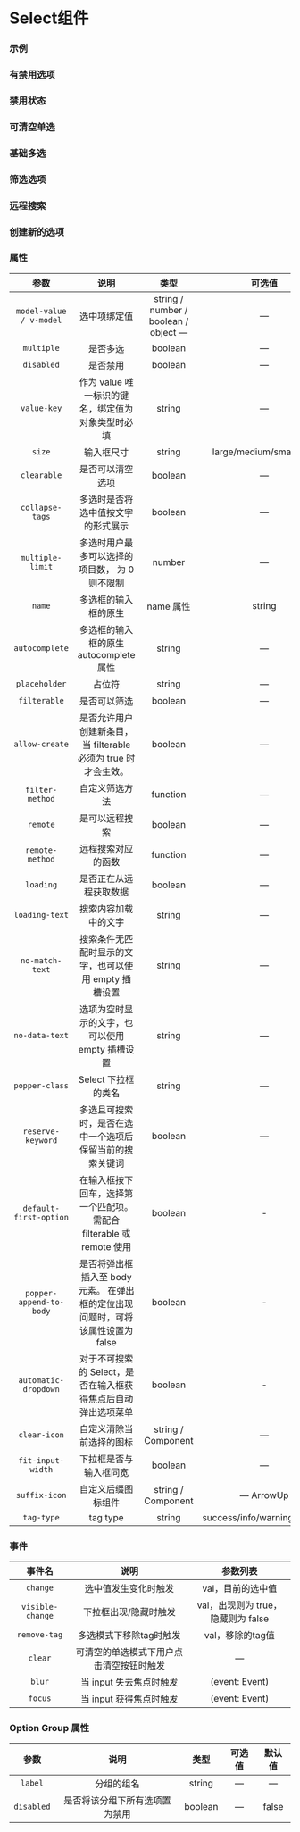 <!-- 加载 demo 组件 start -->
<script setup>
import demo from './demo.vue'
import demo2 from './demo2.vue'
import demo3 from './demo3.vue'
import demo4 from './demo4.vue'
import demo5 from './demo5.vue'
import demo6 from './demo6.vue'
import demo7 from './demo7.vue'
import demo8 from './demo8.vue'
import demo9 from './demo9.vue'
</script>
<!-- 加载 demo 组件 end -->

<!-- 正文开始 -->

# Select组件

### 示例
<Preview comp-name="Select" demo-name="demo">
  <demo />
</Preview>

### 有禁用选项
<Preview comp-name="Select" demo-name="demo2">
  <demo2 />
</Preview>

### 禁用状态
<Preview comp-name="Select" demo-name="demo3">
  <demo3 />
</Preview>

### 可清空单选
<Preview comp-name="Select" demo-name="demo4">
  <demo4 />
</Preview>

### 基础多选
<Preview comp-name="Select" demo-name="demo5">
  <demo5 />
</Preview>

<!-- ### 自定义模板
<Preview comp-name="Select" demo-name="demo6">
  <demo6 />
</Preview> -->

### 筛选选项
<Preview comp-name="Select" demo-name="demo7">
  <demo7 />
</Preview>

### 远程搜索
<Preview comp-name="Select" demo-name="demo8">
  <demo8 />
</Preview>

### 创建新的选项
<Preview comp-name="Select" demo-name="demo9">
  <demo9 />
</Preview>

### 属性
参数 | 说明 | 类型 | 可选值 | 默认值
:-: | :-: | :-: | :-: | :-:
`model-value / v-model`	| 选中项绑定值 |	string / number / boolean / object	— |	—
`multiple` |	是否多选 |	boolean |	— |	false
`disabled` |	是否禁用 |	boolean |	— |	false
`value-key`	| 作为 value 唯一标识的键名，绑定值为对象类型时必填 |	string |	— |	value
`size` |	输入框尺寸 |	string |	large/medium/small/mini	| large
`clearable` |	是否可以清空选项 |	boolean |	—	| false
`collapse-tags`	| 多选时是否将选中值按文字的形式展示 |	boolean |	— |	false
`multiple-limit`	| 多选时用户最多可以选择的项目数， 为 0 则不限制 |	number |	— |	0
`name` |	多选框的输入框的原生 | name 属性 |	string |	— |	—
`autocomplete` |	多选框的输入框的原生autocomplete属性 |	string |	— |	off
`placeholder` |	占位符 |	string |	— |	Select
`filterable` |	是否可以筛选 |	boolean |	— |	false
`allow-create`	| 是否允许用户创建新条目， 当 filterable 必须为 true 时才会生效。	| boolean |	— |	false
`filter-method`	| 自定义筛选方法|	function |	— |	—
`remote` |	是可以远程搜索 |	boolean |	— |	false
`remote-method`	| 远程搜索对应的函数 |	function |	— |	—
`loading` |	是否正在从远程获取数据 |	boolean |	— |	false
`loading-text`	| 搜索内容加载中的文字 |	string |	— |	Loading
`no-match-text`	| 搜索条件无匹配时显示的文字，也可以使用 empty 插槽设置	| string	| — |	No matching data
`no-data-text`	| 选项为空时显示的文字，也可以使用 empty 插槽设置	| string| — | 	No data
`popper-class`	| Select 下拉框的类名 |	string |	— |	—
`reserve-keyword`	| 多选且可搜索时，是否在选中一个选项后保留当前的搜索关键词 |	boolean |	— |	false
`default-first-option`	| 在输入框按下回车，选择第一个匹配项。 需配合 filterable 或 remote 使用 |	boolean |	-	 |false
`popper-append-to-body`	| 是否将弹出框插入至 body 元素。 在弹出框的定位出现问题时，可将该属性设置为 false |	boolean |	- |	true
`automatic-dropdown`	| 对于不可搜索的 Select，是否在输入框获得焦点后自动弹出选项菜单 |	boolean |	- |	false
`clear-icon`	| 自定义清除当前选择的图标 |	string / Component |	— |	CircleClose
`fit-input-width`	| 下拉框是否与输入框同宽 |	boolean |	— |	false
`suffix-icon`	| 自定义后缀图标组件 |	string / Component |	—	ArrowUp
`tag-type`	| tag type |	string |	success/info/warning/danger |	info

### 事件
事件名 | 说明 | 参数列表
:-: | :-: | :-:
`change` |	选中值发生变化时触发 |	val，目前的选中值
`visible-change` |	下拉框出现/隐藏时触发 |	val，出现则为 true，隐藏则为 false
`remove-tag` |	多选模式下移除tag时触发 |	val，移除的tag值
`clear` |	可清空的单选模式下用户点击清空按钮时触发 |	—
`blur` |	当 input 失去焦点时触发 |	(event: Event)
`focus` |	当 input 获得焦点时触发 |	(event: Event)

### Option Group 属性
参数 | 说明 | 类型 | 可选值 | 默认值
:-: | :-: | :-: | :-: | :-:
`label` |	分组的组名 |	string |	— |	—
`disabled` |	是否将该分组下所有选项置为禁用 |	boolean |	— |	false